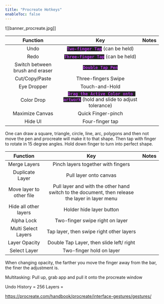 ```yaml
---
title: "Procreate Hotkeys"
enableToc: false
---
```

<style>code { color: #BD35ED; background: #232323; }
</style>
![[banner_procreate.jpg]]

|Function|Key|Notes
|:-:|:-:|:-:
|Undo|**`Two-finger Tap`** (can be held)
|Redo|**`Three-finger Tap`** (can be held)
|Switch between brush and eraser|**`Double Tap Pen`**
|Cut/Copy/Paste|Three-fingers Swipe
|Eye Dropper|Touch-and-Hold
|Color Drop|**`Drag the Active Color onto artwork`** (hold and slide to adjust tolerance)
|Maximize Canvas|Quick Finger-pinch
|Hide UI|Four-finger tap

One can draw a square, triangle, circle, line, arc, polygons and then not move the pen and procreate will make it to that shape. Then tap with finger to rotate in 15 degree angles. Hold down finger to turn into perfect shape.

|Function|Key|Notes
|:-:|:-:|:-:
|Merge Layers|Pinch layers together with fingers
|Duplicate Layer|Pull layer onto canvas
|Move layer to other file|Pull layer and with the other hand switch to the document, then release the layer in layer menu
|Hide all other layers|Holder hide layer button
|Alpha Lock|Two-finger swipe right on layer
|Multi Select Layers|Tap layer, then swipe right other layers
|Layer Opacity|Double Tap Layer, then slide left/ right
|Select Layer|Two-finger hold on layer

When changing opacity, the farther you move the finger away from the bar, the finer the adjustment is.

Multitasking: Pull up, grab app and pull it onto the procreate window

Undo History = 256
Layers = 

https://procreate.com/handbook/procreate/interface-gestures/gestures/
